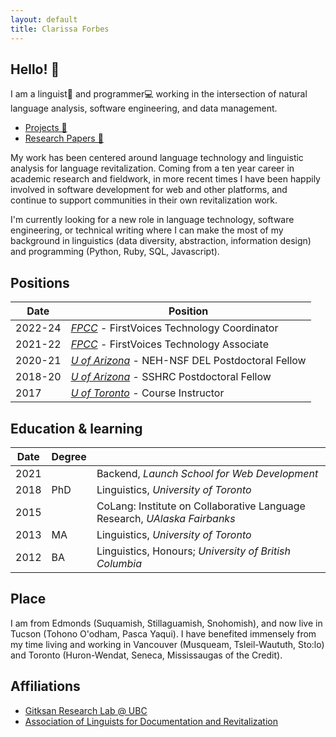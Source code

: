 ```yaml
---
layout: default
title: Clarissa Forbes
---
```


## Hello! 👋

I am a linguist💬 and programmer💻 working in the intersection of natural language analysis, software engineering, and data management.

* [Projects 🧰](/portfolio/tags)
* [Research Papers 📖](/papers)

My work has been centered around language technology and linguistic analysis for language revitalization. Coming from a ten year career in academic research and fieldwork, in more recent times I have been happily involved in software development for web and other platforms, and continue to support communities in their own revitalization work.

I'm currently looking for a new role in language technology, software engineering, or technical writing where I can make the most of my background in linguistics (data diversity, abstraction, information design) and programming (Python, Ruby, SQL, Javascript).

## Positions

| Date | Position |
| ---- | -------- |
| 2022-24 | [*FPCC*](https://fpcc.ca/) - FirstVoices Technology Coordinator |
| 2021-22 | [*FPCC*](https://fpcc.ca/) - FirstVoices Technology Associate |
| 2020-21 | [*U of Arizona*](https://linguistics.arizona.edu/) - NEH-NSF DEL Postdoctoral Fellow |
| 2018-20 | [*U of Arizona*](https://linguistics.arizona.edu/) - SSHRC Postdoctoral Fellow |
| 2017 | [*U of Toronto*](https://www.linguistics.utoronto.ca/) - Course Instructor |

## Education & learning

| Date | Degree |   |
| ---- | ------ | - |
| 2021 |        | Backend, *Launch School for Web Development* |
| 2018 | PhD    | Linguistics, *University of Toronto* |
| 2015 |        | CoLang: Institute on Collaborative Language Research, *UAlaska Fairbanks* |
| 2013 | MA     | Linguistics, *University of Toronto* |
| 2012 | BA     | Linguistics, Honours; *University of British Columbia* |

## Place

I am from Edmonds (Suquamish, Stillaguamish, Snohomish), and now live in Tucson (Tohono O'odham, Pasca Yaqui). I have benefited immensely from my time living and working in Vancouver (Musqueam, Tsleil-Waututh, Sto:lo) and Toronto (Huron-Wendat, Seneca, Mississaugas of the Credit).

## Affiliations

* [Gitksan Research Lab @ UBC](https://blogs.ubc.ca/gitksanlab/)
* [Association of Linguists for Documentation and Revitalization](https://aldr.org/)
